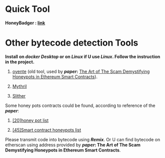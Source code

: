 #  **Quick Tool**

**HoneyBadger : [link](https://github.com/christoftorres/HoneyBadger?tab=readme-ov-file, "HoneyBadger")**

# **Other bytecode detection Tools**
**Install on _docker Desktop_ or on _Linux_ if U use _Linux_. Follow the instruction in the project.**

1. [oyente](https://github.com/enzymefinance/oyente "oyente") (old tool, used by **_paper_:** [The Art of The Scam Demystifying Honeypots in Ethereum Smart Contracts](https://www.usenix.org/system/files/sec19-torres.pdf "The Art of The Scam Demystifying Honeypots in Ethereum Smart Contracts")).

2. [Mythril](https://github.com/Consensys/mythril "Mythril")

3. [Slither](https://github.com/crytic/slither "Slither")

Some honey pots contracts could be found, according to reference of the **_paper_**:

1. [[20]honey pot list](https://github.com/misterch0c/Solidlity-Vulnerable/tree/master/honeypots)

2. [[45]Smart contract honeypots list](https://github.com/thec00n/smart-contract-honeypots "[45]Smart contract honeypots list")

Please transmit code into bytecode using **_Remix_**. Or U can find bytecode on etherscan using address provided by **_paper_: The Art of The Scam Demystifying Honeypots in Ethereum Smart Contracts**.

